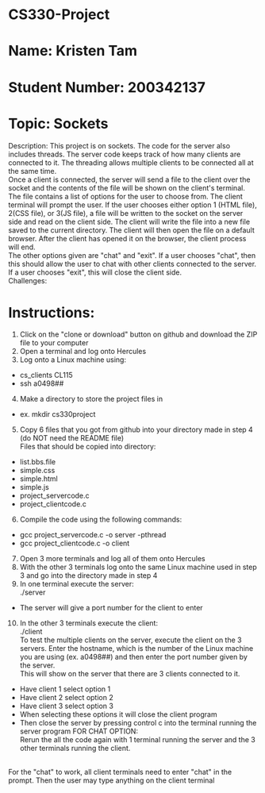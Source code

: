 # CS330-Project
# Name: Kristen Tam
# Student Number: 200342137
# Topic: Sockets
Description:
This project is on sockets. The code for the server also includes threads. The server code keeps track of how many clients are connected to it. The threading allows multiple clients to be connected all at the same time. <br/>
Once a client is connected, the server will send a file to the client over the socket and the contents of the file will be shown on the client's terminal. The file contains a list of options for the user to choose from. The client terminal will prompt the user. If the user chooses either option 1 (HTML file), 2(CSS file), or 3(JS file), a file will be written to the socket on the server side and read on the client side. The client will write the file into a new file saved to the current directory. The client will then open the file on a default browser. After the client has opened it on the browser, the client process will end. <br/>
The other options given are "chat" and "exit". If a user chooses "chat", then this should allow the user to chat with other clients connected to the server. If a user chooses "exit", this will close the client side. <br/>
Challenges:
<br/>
# Instructions:
1. Click on the "clone or download" button on github and download the ZIP file to your computer <br/>
2. Open a terminal and log onto Hercules <br/>
3. Log onto a Linux machine using: <br/>
- cs_clients CL115 <br/>
- ssh a0498## <br/>
4. Make a directory to store the project files in <br/>
- ex. mkdir cs330project <br/>
5. Copy 6 files that you got from github into your directory made in step 4 (do NOT need the README file) <br/>
Files that should be copied into directory: 
- list.bbs.file
- simple.css
- simple.html
- simple.js
- project_servercode.c
- project_clientcode.c <br/>
6. Compile the code using the following commands: <br/>
- gcc project_servercode.c -o server -pthread 
- gcc project_clientcode.c -o client <br/>
7. Open 3 more terminals and log all of them onto Hercules <br/>
8. With the other 3 terminals log onto the same Linux machine used in step 3 and go into the directory made in step 4 <br/>
9. In one terminal execute the server: <br/>
./server <br/>
- The server will give a port number for the client to enter <br/>
10. In the other 3 terminals execute the client: <br/>
./client <br/>
To test the multiple clients on the server, execute the client on the 3 servers. Enter the hostname, which is the number of the Linux machine you are using (ex. a0498##) and then enter the port number given by the server. <br/>
This will show on the server that there are 3 clients connected to it. <br/>
- Have client 1 select option 1 
- Have client 2 select option 2
- Have client 3 select option 3
- When selecting these options it will close the client program
- Then close the server by pressing control c into the terminal running the server program
FOR CHAT OPTION: <br/>
Rerun the all the code again with 1 terminal running the server and the 3 other terminals running the client.
<br/>
For the "chat" to work, all client terminals need to enter "chat" in the prompt. Then the user may type anything on the client terminal
<br/>

